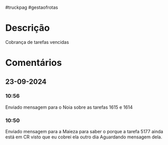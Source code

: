 #truckpag #gestaofrotas 
# Descrição 
Cobrança de tarefas vencidas

# Comentários
## 23-09-2024
### 10:56
Enviado mensagem para o Noia sobre as tarefas 1615 e 1614
### 10:50 
Enviado mensagem para a Maieza para saber o porque a tarefa 
5177 ainda está em CR visto que eu cobrei ela outro dia 
Aguardando mensagem dela. 
